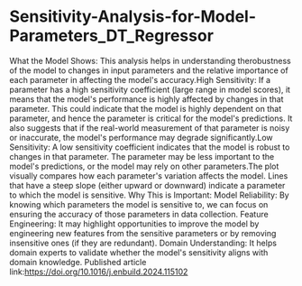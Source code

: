 # Sensitivity-Analysis-for-Model-Parameters_DT_Regressor
What the Model Shows: This analysis helps in understanding the ​​robustness​​ of the model to changes in input parameters and the ​​relative importance​​ of each parameter in affecting the model's accuracy.​​High Sensitivity​​: If a parameter has a high sensitivity coefficient (large range in model scores), it means that the model's performance is highly affected by changes in that parameter. This could indicate that the model is highly dependent on that parameter, and hence the parameter is critical for the model's predictions. It also suggests that if the real-world measurement of that parameter is noisy or inaccurate, the model's performance may degrade significantly.​​Low Sensitivity​​: A low sensitivity coefficient indicates that the model is robust to changes in that parameter. The parameter may be less important to the model's predictions, or the model may rely on other parameters.The plot visually compares how each parameter's variation affects the model. Lines that have a steep slope (either upward or downward) indicate a parameter to which the model is sensitive.
Why This is Important: ​​Model Reliability​​: By knowing which parameters the model is sensitive to, we can focus on ensuring the accuracy of those parameters in data collection. ​​Feature Engineering​​: It may highlight opportunities to improve the model by engineering new features from the sensitive parameters or by removing insensitive ones (if they are redundant). ​​Domain Understanding​​: It helps domain experts to validate whether the model's sensitivity aligns with domain knowledge.
Published article link:https://doi.org/10.1016/j.enbuild.2024.115102 
